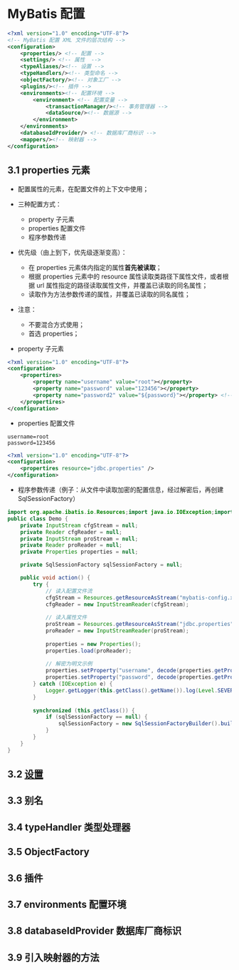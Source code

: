 #  MyBatis 配置

```xml
<?xml version="1.0" encoding="UTF-8"?>
<!-- MyBatis 配置 XML 文件的层次结构 -->
<configuration>
    <properties/> <!-- 配置 -->
    <settings/> <!-- 属性  -->
    <typeAliases/><!-- 设置 -->
    <typeHandlers/><!-- 类型命名 -->
    <objectFactory/><!-- 对象工厂 -->
    <plugins/><!-- 插件 -->
    <environments><!-- 配置环境 -->
        <environment> <!-- 配置变量 -->
            <transactionManager/><!-- 事务管理器 -->
            <dataSource/><!-- 数据源 -->
        </environment>
    </environments>
    <databaseIdProvider/> <!-- 数据库厂商标识 -->
    <mappers/><!-- 映射器 -->
</configuration>
```

## 3.1 properties 元素
+  配置属性的元素，在配置文件的上下文中使用；
+  三种配置方式：
    +  property 子元素
    +  properties 配置文件
    +  程序参数传递
+  优先级（由上到下，优先级逐渐变高）：
    +  在 properties 元素体内指定的属性**首先被读取**；
    +  根据 properties 元素中的 resource 属性读取类路径下属性文件，或者根据 url 属性指定的路径读取属性文件，并覆盖已读取的同名属性；
    +  读取作为方法参数传递的属性，并覆盖已读取的同名属性；
+  注意：
    +  不要混合方式使用；
    +  首选 properties；

+ property 子元素
```xml
<?xml version="1.0" encoding="UTF-8"?>
<configuration>
    <propertires>
        <property name="username" value="root"></property>
        <property name="password" value="123456"></property>
        <property name="password2" value="${password}"></property> <!-- 引用 -->
    </propertires>
</configuration>
```

+ properties 配置文件
```properties
username=root
password=123456
```
```xml
<?xml version="1.0" encoding="UTF-8"?>
<configuration>
    <propertires resource="jdbc.properties" />
</configuration>
```

+  程序参数传递（例子：从文件中读取加密的配置信息，经过解密后，再创建 SqlSessionFactory）
```java
import org.apache.ibatis.io.Resources;import java.io.IOException;import java.io.InputStream;import java.io.InputStreamReader;import java.io.Reader;import java.util.Properties;import java.util.logging.Level;import java.util.logging.Logger;
public class Demo {
    private InputStream cfgStream = null;
    private Reader cfgReader = null;
    private InputStream proStream = null;
    private Reader proReader = null;
    private Properties properties = null;

    private SqlSessionFactory sqlSessionFactory = null;    

    public void action() {
        try {
            // 读入配置文件流
            cfgStream = Resources.getResourceAsStream("mybatis-config.xml");
            cfgReader = new InputStreamReader(cfgStream);
            
            // 读入属性文件
            proStream = Resources.getResourceAsStream("jdbc.properties");
            proReader = new InputStreamReader(proStream);
            
            properties = new Properties();
            properties.load(proReader);
            
            // 解密为明文示例
            properties.setProperty("username", decode(properties.getProperty("username")));
            properties.setProperty("password", decode(properties.getProperty("password")));
        } catch (IOException e) {
            Logger.getLogger(this.getClass().getName()).log(Level.SEVERE, null, e);
        }
    
        synchronized (this.getClass()) {
            if (sqlSessionFactory == null) {
                sqlSessionFactory = new SqlSessionFactoryBuilder().build(cfgStream, properties);
            }
        }
    }
}
```

## 3.2 [设置](https://mybatis.org/mybatis-3/zh/configuration.html#settings)

## 3.3 别名

## 3.4 typeHandler 类型处理器

## 3.5 ObjectFactory

## 3.6 插件

## 3.7 environments 配置环境

## 3.8 databaseIdProvider 数据库厂商标识

## 3.9 引入映射器的方法